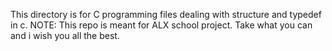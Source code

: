 
This directory is for C programming files dealing with structure and typedef in c.
NOTE: This repo is meant  for ALX school project. Take what you can and i wish you all the best.
